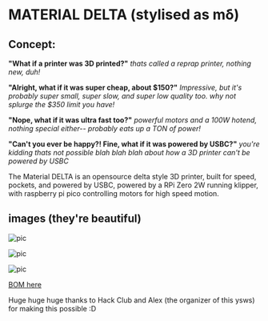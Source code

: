 # MATERIAL DELTA (stylised as mδ)
## Concept:
**"What if a printer was 3D printed?"** _thats called a reprap printer, nothing new, duh!_

**"Alright, what if it was super cheap, about $150?"** _Impressive, but it's probably super small, super slow, and super low quality too. why not splurge the $350 limit you have!_

**"Nope, what if it was ultra fast too?"** _powerful motors and a 100W hotend, nothing special either-- probably eats up a TON of power!_

**"Can't you ever be happy?! Fine, what if it was powered by USBC?"** _you're kidding thats not possible blah blah blah about how a 3D printer can't be powered by USBC_

The Material DELTA is an opensource delta style 3D printer, built for speed, pockets, and powered by USBC, powered by a RPi Zero 2W running klipper, with raspberry pi pico controlling motors for high speed motion.

## images (they're beautiful)
![pic](https://hc-cdn.hel1.your-objectstorage.com/s/v3/8a4dcad0904abcef704119de1344ff9c21bd588e_img-20250609-wa0000.jpg)

![pic](https://hc-cdn.hel1.your-objectstorage.com/s/v3/85646aa2813d91d2908066b0b6b41089a6ea1d99_img-20250609-wa0001.jpg)

![pic](https://hc-cdn.hel1.your-objectstorage.com/s/v3/7a84de9ee1d1bf4c3e9fcd3e8fa14ff9d337cd1a_img-20250609-wa0002.jpg)

[BOM here](https://docs.google.com/spreadsheets/d/1ErfHmYfYiqMRnXNVbDVsYIP3DpmYOKa74jVyMKNP7Ss/edit?usp=sharing)

Huge huge huge thanks to Hack Club and Alex (the organizer of this ysws) for making this possible :D
